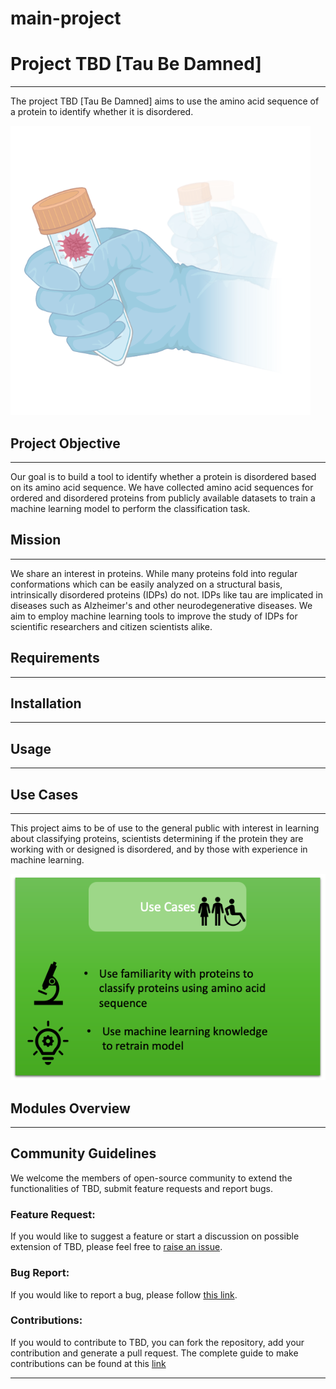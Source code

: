 # main-project
# Project TBD [Tau Be Damned]

-------------------------

The project TBD [Tau Be Damned] aims to use the amino acid sequence of a protein to identify whether it is disordered.

![The TBD logo, nice isn't it?](https://github.com/Intrinsically-Disordered/TBD/blob/main/TBDlogo.png?raw=True)

## Project Objective

-------------------------

Our goal is to build a tool to identify whether a protein is disordered based on its amino acid sequence. We have collected amino acid
sequences for ordered and disordered proteins from publicly available datasets to train a machine learning model to perform the
classification task.

## Mission

-------------------------

We share an interest in proteins.
While many proteins fold into regular conformations which can be easily analyzed on a structural basis, intrinsically disordered proteins
(IDPs) do not. IDPs like tau are implicated in diseases such as Alzheimer's and other neurodegenerative diseases. We aim to employ machine learning tools to improve the study of IDPs for scientific researchers and citizen scientists alike.

## Requirements

------------------------

## Installation

------------------------

## Usage

------------------------

## Use Cases

------------------------

This project aims to be of use to the general public with interest in learning about classifying proteins, scientists determining if the protein they are working with or designed is disordered, and by those with experience in machine learning. 
 
![Use cases graphic](https://github.com/Intrinsically-Disordered/TBD/blob/main/use_cases.png?raw=True)

## Modules Overview

------------------------

## Community Guidelines

 We welcome the members of open-source community to extend the functionalities of TBD, submit feature requests and report bugs.
 
 ### Feature Request:
 If you would like to suggest a feature or start a discussion on possible extension of TBD, please feel free to <a href="https://github.com/Intrinsically-Disordered/TBD/issues/new">raise an issue</a>.
 
 ### Bug Report:
 If you would like to report a bug, please follow <a href="https://github.com/Intrinsically-Disordered/TBD/issues/new">this link</a>.
 
 ### Contributions:
 If you would to contribute to TBD, you can fork the repository, add your contribution and generate a pull request. The complete guide to make contributions can be found at this <a href="https://github.com/Intrinsically-Disordered/TBD/blob/main/CONTRIBUTIONS.md">link</a>

--------------------
